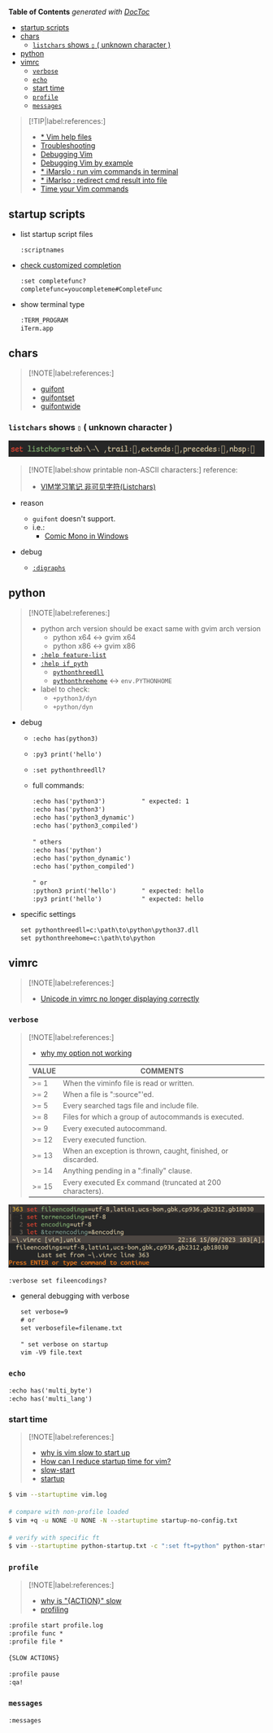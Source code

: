 <!-- START doctoc generated TOC please keep comment here to allow auto update -->
<!-- DON'T EDIT THIS SECTION, INSTEAD RE-RUN doctoc TO UPDATE -->
**Table of Contents**  *generated with [DocToc](https://github.com/thlorenz/doctoc)*

- [startup scripts](#startup-scripts)
- [chars](#chars)
  - [`listchars` shows `▯` ( unknown character )](#listchars-shows-%E2%96%AF--unknown-character-)
- [python](#python)
- [vimrc](#vimrc)
  - [`verbose`](#verbose)
  - [`echo`](#echo)
  - [start time](#start-time)
  - [`profile`](#profile)
  - [`messages`](#messages)

<!-- END doctoc generated TOC please keep comment here to allow auto update -->

> [!TIP|label:references:]
> - [* Vim help files](https://vimhelp.org/#reference_toc)
> - [Troubleshooting](https://vim.fandom.com/wiki/Troubleshooting)
> - [Debugging Vim](https://inlehmansterms.net/2014/10/31/debugging-vim/)
> - [Debugging Vim by example](https://codeinthehole.com/tips/debugging-vim-by-example/)
> - [* iMarslo : run vim commands in terminal](./tricky.html#run-vim-commands-in-terminal)
> - [* iMarlso : redirect cmd result into file](./tricky.html#redirect-cmd-result-into-file)
> - [Time your Vim commands](https://vim.fandom.com/wiki/Time_your_Vim_commands)

## startup scripts
- list startup script files
  ```vim
  :scriptnames
  ```

- [check customized completion](https://github.com/xavierd/clang_complete/issues/452#issuecomment-139872204)
  ```vim
  :set completefunc?
  completefunc=youcompleteme#CompleteFunc
  ```

- show terminal type
  ```vim
  :TERM_PROGRAM
  iTerm.app
  ```

## chars

> [!NOTE|label:references:]
> - [guifont](https://vimdoc.sourceforge.net/htmldoc/options.html#'guifont')
> - [guifontset](https://vimdoc.sourceforge.net/htmldoc/options.html#'guifontset')
> - [guifontwide](https://vimdoc.sourceforge.net/htmldoc/options.html#'guifontwide')


### `listchars` shows `▯` ( unknown character )

![unknown character in listchars](../screenshot/vim/gvim-listcahrs.png)

> [!NOTE|label:show printable non-ASCII characters:]
> reference:
> - [VIM学习笔记 非可见字符(Listchars)](https://zhuanlan.zhihu.com/p/25801800)

- reason
  - `guifont` doesn't support.
  - i.e.:
    - [Comic Mono in Windows](https://dtinth.github.io/comic-mono-font/)

- debug
  - [`:digraphs`](https://vimdoc.sourceforge.net/htmldoc/digraph.html)


## python

> [!NOTE|label:referenes:]
> - python arch version should be exact same with gvim arch version
>   - python x64 <-> gvim x64
>   - python x86 <-> gvim x86
> - [`:help feature-list`](https://vimhelp.org/builtin.txt.html#feature-list)
> - [`:help if_pyth`](https://vimhelp.org/if_pyth.txt.html#if_pyth.txt)
>   - [`pythonthreedll`](https://vimhelp.org/options.txt.html#%27pythonthreedll%27)
>   - [`pythonthreehome`](https://vimhelp.org/options.txt.html#%27pythonthreehome%27) <-> `env.PYTHONHOME`
> - label to check:
>   - `+python3/dyn`
>   - `+python/dyn`

- debug

  - `:echo has(python3)`
  - `:py3 print('hello')`
  - `:set pythonthreedll?`

  - full commands:
    ```vim
    :echo has('python3')          " expected: 1
    :echo has('python3')
    :echo has('python3_dynamic')
    :echo has('python3_compiled')

    " others
    :echo has('python')
    :echo has('python_dynamic')
    :echo has('python_compiled')

    " or
    :python3 print('hello')       " expected: hello
    :py3 print('hello')           " expected: hello
    ```

- specific settings

  ```vim
  set pythonthreedll=c:\path\to\python\python37.dll
  set pythonthreehome=c:\path\to\python
  ```

## vimrc

> [!NOTE|label:references:]
> - [Unicode in vimrc no longer displaying correctly](https://vi.stackexchange.com/q/26374/7389)

### `verbose`

> [!NOTE|label:references:]
> - [why my option not working](https://codeinthehole.com/tips/debugging-vim-by-example/#why-isnt-my-option-working)
>
> | VALUE | COMMENTS                                                     |
> | ----- | ------------------------------------------------------------ |
> | >= 1  | When the viminfo file is read or written.                    |
> | >= 2  | When a file is ":source"'ed.                                 |
> | >= 5  | Every searched tags file and include file.                   |
> | >= 8  | Files for which a group of autocommands is executed.         |
> | >= 9  | Every executed autocommand.                                  |
> | >= 12 | Every executed function.                                     |
> | >= 13 | When an exception is thrown, caught, finished, or discarded. |
> | >= 14 | Anything pending in a ":finally" clause.                     |
> | >= 15 | Every executed Ex command (truncated at 200 characters).     |

![verbose of set](../screenshot/vim/gvim-verbose-set.png)

```vim
:verbose set fileencodings?
```

- general debugging with verbose

  ```vim
  set verbose=9
  # or
  set verbosefile=filename.txt

  " set verbose on startup
  vim -V9 file.text
  ```

### `echo`
```vim
:echo has('multi_byte')
:echo has('multi_lang')
```

### start time

> [!NOTE|label:references:]
> - [why is vim slow to start up](https://codeinthehole.com/tips/debugging-vim-by-example/#why-is-vim-slow-to-start-up)
> - [How can I reduce startup time for vim?](https://stackoverflow.com/q/21194354/2940319)
> - [slow-start](https://vimdoc.sourceforge.net/htmldoc/starting.html#slow-start)
> - [startup](https://vimdoc.sourceforge.net/htmldoc/starting.html#startup)

```bash
$ vim --startuptime vim.log

# compare with non-profile loaded
$ vim +q -u NONE -U NONE -N --startuptime startup-no-config.txt

# verify with specific ft
$ vim --startuptime python-startup.txt -c ":set ft=python" python-startup.txt
```

### `profile`

> [!NOTE|label:references:]
> - [why is "{ACTION}" slow](https://codeinthehole.com/tips/debugging-vim-by-example/#why-is-action-slow)
> - [profiling](https://vimdoc.sourceforge.net/htmldoc/repeat.html#profiling)

```vim
:profile start profile.log
:profile func *
:profile file *

{SLOW ACTIONS}

:profile pause
:qa!
```

### `messages`
```vim
:messages
```
